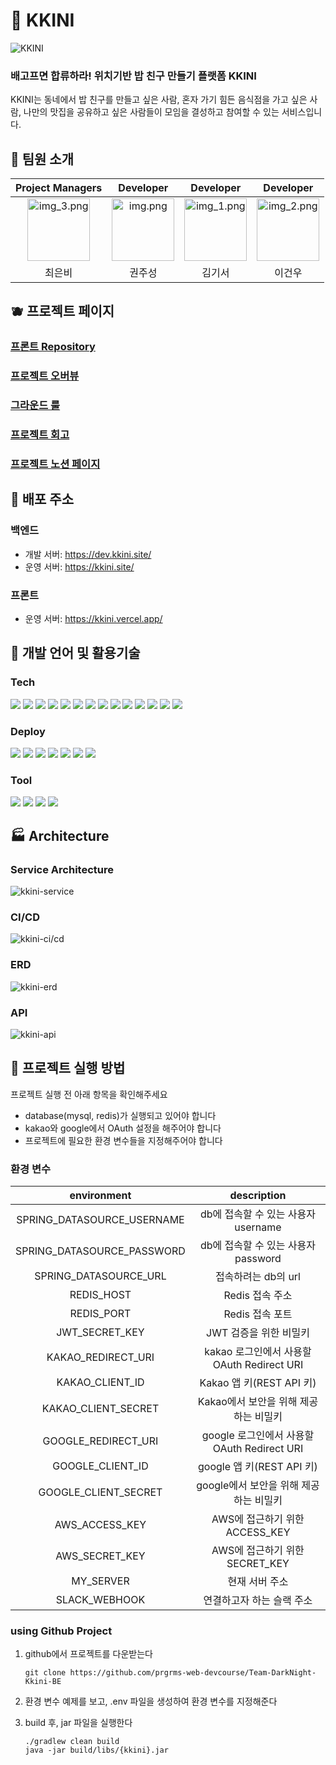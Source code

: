 # 🍚 KKINI

![KKINI](https://user-images.githubusercontent.com/82176176/224625328-f963304a-03a0-4d85-96ac-369a3c35438b.png)

### 배고프면 합류하라! 위치기반 밥 친구 만들기 플랫폼 KKINI
KKINI는 동네에서 밥 친구를 만들고 싶은 사람, 혼자 가기 힘든 음식점을 가고 싶은 사람, 나만의 맛집을 공유하고 싶은 사람들이 모임을 결성하고 참여할 수 있는 서비스입니다.    

## 🍌 팀원 소개

|                                              Project Managers                                              |                                               Developer                                              |                                                 Developer                                                  |                                                 Developer                                                  |
|:----------------------------------------------------------------------------------------------------------:|:---------------------------------------------------------------------------------------------------------:|:----------------------------------------------------------------------------------------------------------:|:----------------------------------------------------------------------------------------------------------:|
| <img alt="img_3.png" height="100" src="https://avatars.githubusercontent.com/u/59335077?v=4" width="100"/> | <img alt="img.png" height="100" src="https://avatars.githubusercontent.com/u/99165624?v=4" width="100" /> | <img alt="img_1.png" height="100" src="https://avatars.githubusercontent.com/u/81108344?v=4" width="100"/> | <img alt="img_2.png" height="100" src="https://avatars.githubusercontent.com/u/82176176?v=4" width="100"/> | 
|                                                    최은비                                                     |                                                    권주성                                                    |                                                    김기서                                                     |                                                    이건우                                                     |

## 🫐 프로젝트 페이지

### [프론트 Repository](https://github.com/prgrms-web-devcourse/Team-DarkNight-Kkini-FE)

### [프로젝트 오버뷰](https://www.notion.so/backend-devcourse/overview-f09356adedf7471db50a76208fce7abc?pvs=4)

### [그라운드 룰](https://www.notion.so/backend-devcourse/7063f14625f147e291f45f371092d84a)

### [프로젝트 회고](https://www.notion.so/backend-devcourse/6a625fcd1af340b197cd24fba38f3c90)

### [프로젝트 노션 페이지](https://www.notion.so/backend-devcourse/Prolog-a038a633c3fc496ba0489beb2b15ef6c)

## 🍒 배포 주소

### 백엔드
- 개발 서버: https://dev.kkini.site/
- 운영 서버: https://kkini.site/

### 프론트
- 운영 서버: https://kkini.vercel.app/

## 🍊 개발 언어 및 활용기술

<!-- 요 링크에서 따오면 좋을 듯! https://github.com/Ileriayo/markdown-badges --> 

### Tech

<img src="https://img.shields.io/badge/Spring Boot-6DB33F?style=for-the-badge&logo=SpringBoot&logoColor=white"/> <img src="https://img.shields.io/badge/Gradle-02303A?style=for-the-badge&logo=Gradle&logoColor=white"/> <img src="https://img.shields.io/badge/Spring Data Jpa-0078D4?style=for-the-badge&logo=&logoColor=white"/>
<img src="https://img.shields.io/badge/Spring Security-6DB33F ?style=for-the-badge&logo=SpringSecurity&logoColor=white"/> <img src="https://img.shields.io/badge/JWT-6DB33F?style=for-the-badge&logo=JsonWebTokens&logoColor=white"/> <img src="https://img.shields.io/badge/OAuth2.0-EB5424?style=for-the-badge&logo=&logoColor=white"/> <img src="https://img.shields.io/badge/MySQL-2AB1AC?style=for-the-badge&logo=MySQL&logoColor=white"/> <img src="https://img.shields.io/badge/Redis-CC0200?style=for-the-badge&logo=Redis&logoColor=white"/> <img src="https://img.shields.io/badge/Flyway-CC0200?style=for-the-badge&logo=Flyway&logoColor=white"/> <img src="https://img.shields.io/badge/Junit5-25A162?style=for-the-badge&logo=JUnit5&logoColor=white"/> <img src="https://img.shields.io/badge/Swagger-85EA2D?style=for-the-badge&logo=Swagger&logoColor=white"/> <img src="https://img.shields.io/badge/RestDocs-8CA1AF?style=for-the-badge&logo=readthedocs&logoColor=white"/> <img src="https://img.shields.io/badge/Jacoco-E6502A?style=for-the-badge&logo=Jacoco&logoColor=white"/> <img src="https://img.shields.io/badge/Actuator-83B81A?style=for-the-badge&logo=Jacoco&logoColor=white"/> 

### Deploy

<img src="https://img.shields.io/badge/Github Actions-2AB1AC?style=for-the-badge&logo=GithubActions&logoColor=white"/> <img src="https://img.shields.io/badge/Docker-%230db7ed.svg?style=for-the-badge&logo=Docker&logoColor=white"/> <img src="https://img.shields.io/badge/Nginx-009639?style=for-the-badge&logo=Nginx&logoColor=white"/> <img src="https://img.shields.io/badge/Ubuntu-E95420?style=for-the-badge&logo=Ubuntu&logoColor=white"/> <img src="https://img.shields.io/badge/Amazon EC2-FF9900?style=for-the-badge&logo=AmazonEc2&logoColor=white"/> <img src="https://img.shields.io/badge/Amazon S3-569A31?style=for-the-badge&logo=Amazon S3&logoColor=white"/>  <img src="https://img.shields.io/badge/Amazon CloudWatch-FF9900?style=for-the-badge&logo=AmazonCloudWatch&logoColor=white"/>

### Tool

<img src="https://img.shields.io/badge/IntelliJ IDEA-000000?style=for-the-badge&logo=intellijIdea&logoColor=white"/> <img src="https://img.shields.io/badge/Github-181717?style=for-the-badge&logo=Github&logoColor=white"/> <img src="https://img.shields.io/badge/Notion-000000?style=for-the-badge&logo=notion&logoColor=white"/> <img src="https://img.shields.io/badge/Slack-4A154B?style=for-the-badge&logo=Slack&logoColor=white"/>

## :factory: Architecture

### Service Architecture
![kkini-service](https://user-images.githubusercontent.com/99165624/226824432-04095421-a7e8-44ad-aebc-2e4f1b4fdf8e.png)

### CI/CD
![kkini-ci/cd](https://user-images.githubusercontent.com/99165624/226824410-419b3fe4-c665-4171-ab77-5590e1aff095.png)

### ERD
![kkini-erd](https://user-images.githubusercontent.com/82176176/224623444-26f3e41e-9980-4321-8fdc-14a474f7c8f7.png)

### API
![kkini-api](https://user-images.githubusercontent.com/99165624/226825038-273615d7-5e39-4d6c-b6fa-5cfcc59246da.png)


## 🍇 프로젝트 실행 방법

프로젝트 실행 전 아래 항목을 확인해주세요

- database(mysql, redis)가 실행되고 있어야 합니다
- kakao와 google에서 OAuth 설정을 해주어야 합니다
- 프로젝트에 필요한 환경 변수들을 지정해주어야 합니다

### 환경 변수

|        environment         |           description            |
|:--------------------------:|:--------------------------------:|
| SPRING_DATASOURCE_USERNAME |    db에 접속할 수 있는 사용자 username     |
| SPRING_DATASOURCE_PASSWORD |    db에 접속할 수 있는 사용자 password     |
|   SPRING_DATASOURCE_URL    |          접속하려는 db의 url           |
|        REDIS_HOST          |            Redis 접속 주소     |
|        REDIS_PORT          |            Redis 접속 포트     |
|       JWT_SECRET_KEY       |          JWT 검증을 위한 비밀키          |
|   KAKAO_REDIRECT_URI       | kakao 로그인에서 사용할 OAuth Redirect URI |
|   KAKAO_CLIENT_ID          |      Kakao 앱 키(REST API 키)       |
|   KAKAO_CLIENT_SECRET      |     Kakao에서 보안을 위해 제공하는 비밀키      |
|    GOOGLE_REDIRECT_URI     | google 로그인에서 사용할 OAuth Redirect URI |
|    GOOGLE_CLIENT_ID        |      google 앱 키(REST API 키)       |
|    GOOGLE_CLIENT_SECRET    |     google에서 보안을 위해 제공하는 비밀키     
|       AWS_ACCESS_KEY       |     AWS에 접근하기 위한 ACCESS_KEY      |
|       AWS_SECRET_KEY       |     AWS에 접근하기 위한 SECRET_KEY      |
|        MY_SERVER           |            현재 서버 주소     |
|        SLACK_WEBHOOK       |            연결하고자 하는 슬랙 주소     |

### using Github Project

1. github에서 프로젝트를 다운받는다

   ```git clone https://github.com/prgrms-web-devcourse/Team-DarkNight-Kkini-BE```

2. 환경 변수 예제를 보고, .env 파일을 생성하여 환경 변수를 지정해준다
3. build 후, jar 파일을 실행한다

    ```
    ./gradlew clean build
    java -jar build/libs/{kkini}.jar
    ```
